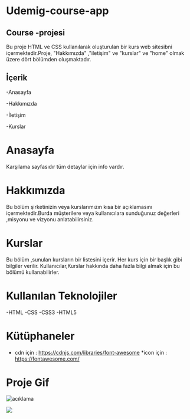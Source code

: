 

<h1> Udemig-course-app</h1>

<h2>Course -projesi</h2>

Bu proje HTML ve CSS kullanılarak oluşturulan bir kurs web sitesibni içermektedir.Proje, "Hakkımızda" ,"iletişim" ve  "kurslar" ve "home" olmak üzere dört bölümden oluşmaktadır.


<h2>İçerik</h2>

-Anasayfa

-Hakkımızda

-İletişim

-Kurslar



<h1> Anasayfa</h1>


Karşılama sayfasıdır tüm detaylar için info vardır.

<h1> Hakkımızda</h1>



Bu bölüm şirketinizin veya kurslarımızın kısa bir açıklamasını içermektedir.Burda  müşterilere veya kullanıcılara sunduğunuz değerleri ,misyonu ve vizyonu anlatabilirsiniz.


<h1>Kurslar</h1>

 Bu bölüm ,sunulan kursların bir listesini içerir. Her kurs için bir başlık gibi bilgiler verilir. Kullanıcılar,Kurslar hakkında daha fazla bilgi almak için bu bölümü  kullanabilirler.



<h1> Kullanılan Teknolojiler</h1>

-HTML
-CSS
-CSS3
-HTML5


<H1> Kütüphaneler</H1>

* cdn için : https://cdnjs.com/libraries/font-awesome
*icon için : https://fontawesome.com/


<h1> Proje Gif</h1>

![acıklama](url)

<img src="gif/udemıg.gif">









